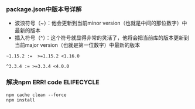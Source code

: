 ### package.json中版本号详解
- 波浪符号（~）：他会更新到当前minor version（也就是中间的那位数字）中最新的版本
- 插入符号（^）：这个符号就显得非常的灵活了，他将会把当前库的版本更新到当前major version（也就是第一位数字）中最新的版本
````
~1.15.2 :=  >=1.15.2 <1.16.0     

^3.3.4 := >=3.3.4 <4.0.0
````

### 解决npm ERR! code ELIFECYCLE
`````
npm cache clean --force
npm install
`````